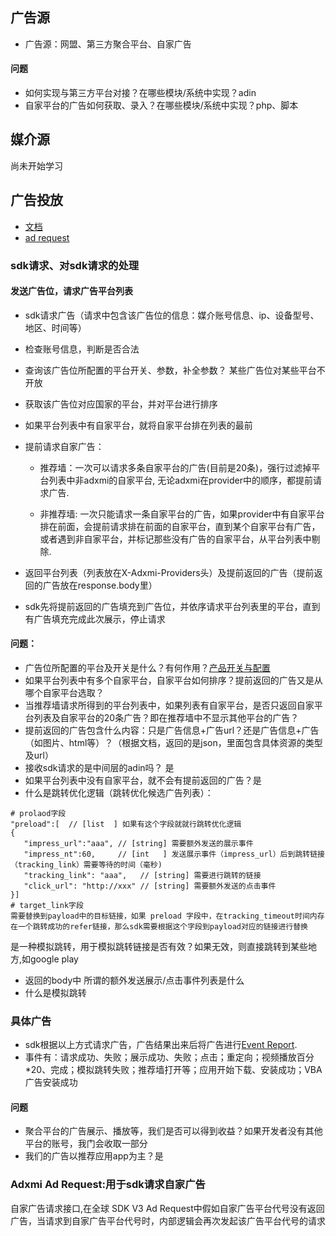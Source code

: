 ## 广告源
* 广告源：网盟、第三方聚合平台、自家广告
#### 问题
* 如何实现与第三方平台对接？在哪些模块/系统中实现？adin
* 自家平台的广告如何获取、录入？在哪些模块/系统中实现？php、脚本

## 媒介源
尚未开始学习


## 广告投放
* [文档](https://conf.umlife.net/pages/viewpage.action?pageId=49710343)
* [ad request](https://conf.umlife.net/pages/viewpage.action?pageId=46246205)
### sdk请求、对sdk请求的处理
#### 发送广告位，请求广告平台列表
* sdk请求广告（请求中包含该广告位的信息：媒介账号信息、ip、设备型号、地区、时间等）
* 检查账号信息，判断是否合法
* 查询该广告位所配置的平台开关、参数，补全参数？ 某些广告位对某些平台不开放
* 获取该广告位对应国家的平台，并对平台进行排序
* 如果平台列表中有自家平台，就将自家平台排在列表的最前
* 提前请求自家广告：
  * 推荐墙：一次可以请求多条自家平台的广告(目前是20条)，强行过滤掉平台列表中非adxmi的自家平台, 无论adxmi在provider中的顺序，都提前请求广告.

  * 非推荐墙: 一次只能请求一条自家平台的广告，如果provider中有自家平台排在前面，会提前请求排在前面的自家平台，直到某个自家平台有广告，或者遇到非自家平台，并标记那些没有广告的自家平台，从平台列表中剔除.

* 返回平台列表（列表放在X-Adxmi-Providers头）及提前返回的广告（提前返回的广告放在response.body里）
* sdk先将提前返回的广告填充到广告位，并依序请求平台列表里的平台，直到有广告填充完成此次展示，停止请求

#### 问题：
* 广告位所配置的平台及开关是什么？有何作用？[产品开关与配置](https://conf.umlife.net/pages/viewpage.action?pageId=40014599)
* 如果平台列表中有多个自家平台，自家平台如何排序？提前返回的广告又是从哪个自家平台选取？
* 当推荐墙请求所得到的平台列表中，如果列表有自家平台，是否只返回自家平台列表及自家平台的20条广告？即在推荐墙中不显示其他平台的广告？
* 提前返回的广告包含什么内容：只是广告信息+广告url？还是广告信息+广告（如图片、html等）？（根据文档，返回的是json，里面包含具体资源的类型及url）
* 接收sdk请求的是中间层的adin吗？ 是
* 如果平台列表中没有自家平台，就不会有提前返回的广告？是
* 什么是跳转优化逻辑（跳转优化候选广告列表）：
```
# prolaod字段
"preload":[  // [list  ] 如果有这个字段就就行跳转优化逻辑
{
   "impress_url":"aaa", // [string] 需要额外发送的展示事件
   "impress_nt":60,     // [int   ] 发送展示事件（impress_url）后到跳转链接（tracking_link）需要等待的时间（毫秒)
   "tracking_link": "aaa",   // [string] 需要进行跳转的链接
   "click_url": "http://xxx" // [string] 需要额外发送的点击事件
}]
# target_link字段
需要替换到payload中的目标链接，如果 preload 字段中，在tracking_timeout时间内存在一个跳转成功的refer链接，那么sdk需要根据这个字段到payload对应的链接进行替换
```
是一种模拟跳转，用于模拟跳转链接是否有效？如果无效，则直接跳转到某些地方,如google play

* 返回的body中	所谓的额外发送展示/点击事件列表是什么
* 什么是模拟跳转


### 具体广告
* sdk根据以上方式请求广告，广告结果出来后将广告进行[Event Report](https://conf.umlife.net/pages/viewpage.action?pageId=46241536).
* 事件有：请求成功、失败；展示成功、失败；点击；重定向；视频播放百分*20、完成；模拟跳转失败；推荐墙打开等；应用开始下载、安装成功；VBA广告安装成功

#### 问题
* 聚合平台的广告展示、播放等，我们是否可以得到收益？如果开发者没有其他平台的账号，我门会收取一部分
* 我们的广告以推荐应用app为主？是


### Adxmi Ad Request:用于sdk请求自家广告
自家广告请求接口,在全球 SDK V3 Ad Request中假如自家广告平台代号没有返回广告，当请求到自家广告平台代号时，内部逻辑会再次发起该广告平台代号的请求
